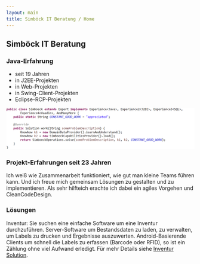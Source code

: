```yaml
---
layout: main 
title: Simböck IT Beratung / Home
---
```


## Simböck IT Beratung

### Java-Erfahrung
- seit 19 Jahren
- in J2EE-Projekten 
- in Web-Projekten 
- in Swing-Client-Projekten
- Eclipse-RCP-Projekten

![SimboeckCode.](assets/images/code.png)

### Projekt-Erfahrungen seit 23 Jahren

Ich weiß wie Zusammenarbeit funktioniert, wie gut man kleine Teams führen kann. Und ich freue mich gemeinsam Lösungen zu gestalten und zu implementieren. Als sehr hilfteich erachte ich dabei ein agiles Vorgehen und CleanCodeDesign.

### Lösungen

Inventur: Sie suchen eine einfache Software um eine Inventur durchzuführen. Server-Software um Bestandsdaten zu laden, zu verwalten, um Labels zu drucken und Ergebnisse auszuwerten. Android-Basierende Clients um schnell die Labels zu erfassen (Barcode oder RFID), so ist ein Zählung ohne viel Aufwand erledigt.
Für mehr Details siehe [Inventur Solution](http://chief-ernie.de/).

